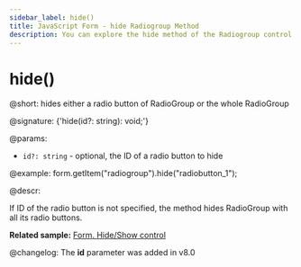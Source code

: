```yaml
---
sidebar_label: hide()
title: JavaScript Form - hide Radiogroup Method 
description: You can explore the hide method of the Radiogroup control of Form in the documentation of the DHTMLX JavaScript UI library. Browse developer guides and API reference, try out code examples and live demos, and download a free 30-day evaluation version of DHTMLX Suite.
---
```


# hide()

@short: hides either a radio button of RadioGroup or the whole RadioGroup

@signature: {'hide(id?: string): void;'}

@params:
- `id?: string` - optional, the ID of a radio button to hide

@example:
form.getItem("radiogroup").hide("radiobutton_1"); 

@descr:

If ID of the radio button is not specified, the method hides RadioGroup with all its radio buttons.

**Related sample:** [Form. Hide/Show control](https://snippet.dhtmlx.com/w6rr8chf)

@changelog: The **id** parameter was added in v8.0